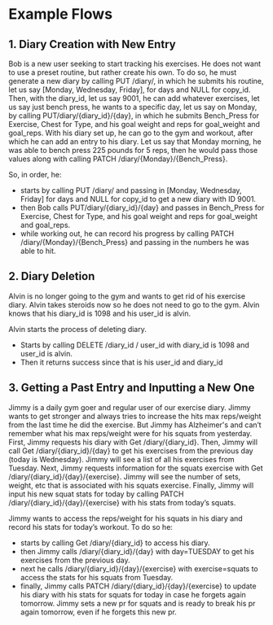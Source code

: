 # Example Flows

## 1. Diary Creation with New Entry
Bob is a new user seeking to start tracking his exercises. He does not want to use a preset routine, but rather create his own. To do so, he must generate a new diary by calling PUT /diary/, in which he submits his routine, let us say [Monday, Wednesday, Friday], for days and NULL for copy_id. Then, with the diary_id, let us say 9001, he can add whatever exercises, let us say just bench press, he wants to a specific day, let us say on Monday, by calling PUT/diary/{diary_id}/{day}, in which he submits Bench_Press for Exercise, Chest for Type, and his goal weight and reps for goal_weight and  goal_reps. With his diary set up, he can go to the gym and workout, after which he can add an entry to his diary. Let us say that Monday morning, he was able to bench press 225 pounds for 5 reps, then he would pass those values along with calling PATCH /diary/{Monday}/{Bench_Press}.

So, in order, he:
* starts by calling PUT /diary/ and passing in [Monday, Wednesday, Friday] for days and NULL for copy_id to get a new diary with ID 9001.
* then Bob calls PUT/diary/{diary_id}/{day} and passes in Bench_Press for Exercise, Chest for Type, and his goal weight and reps for goal_weight and  goal_reps.
* while working out, he can record his progress by calling PATCH /diary/{Monday}/{Bench_Press} and passing in the numbers he was able to hit.


## 2. Diary Deletion
Alvin is no longer going to the gym and wants to get rid of his exercise diary. Alvin takes steroids now so he does not need to go to the gym. Alvin knows that his diary_id is 1098 and his user_id is alvin. 

Alvin starts the process of deleting diary. 
* Starts by calling DELETE /diary_id / user_id with diary_id is 1098 and user_id is alvin.
* Then it returns success since that is his user_id and diary_id


## 3. Getting a Past Entry and Inputting a New One
Jimmy is a daily gym goer and regular user of our exercise diary. Jimmy wants to get stronger and always tries to increase the hits max reps/weight from the last time he did the exercise. But Jimmy has Alzheimer's and can’t remember what his max reps/weight were for his squats from yesterday. First, Jimmy requests his diary with Get /diary/{diary_id}. Then, Jimmy will call Get /diary/{diary_id}/{day}  to get his exercises from the previous day (today is Wednesday). Jimmy will see a list of all his exercises from Tuesday. Next, Jimmy requests information for the squats exercise with Get /diary/{diary_id}/{day}/{exercise}. Jimmy will see the number of sets, weight, etc that is associated with his squats exercise. Finally, Jimmy will input his new squat stats for today by calling PATCH /diary/{diary_id}/{day}/{exercise} with his stats from today’s squats. 

Jimmy wants to access the reps/weight for his squats in his diary and record his stats for today’s workout. To do so he:
* starts by calling Get /diary/{diary_id} to access his diary.
* then Jimmy calls /diary/{diary_id}/{day} with day=TUESDAY to get his exercises from the previous day.
* next he calls /diary/{diary_id}/{day}/{exercise} with exercise=squats to access the stats for his squats from Tuesday.
* finally, Jimmy calls PATCH /diary/{diary_id}/{day}/{exercise} to update his diary with his stats for squats for today in case he forgets again tomorrow.
Jimmy sets a new pr for squats and is ready to break his pr again tomorrow, even if he forgets this new pr.
